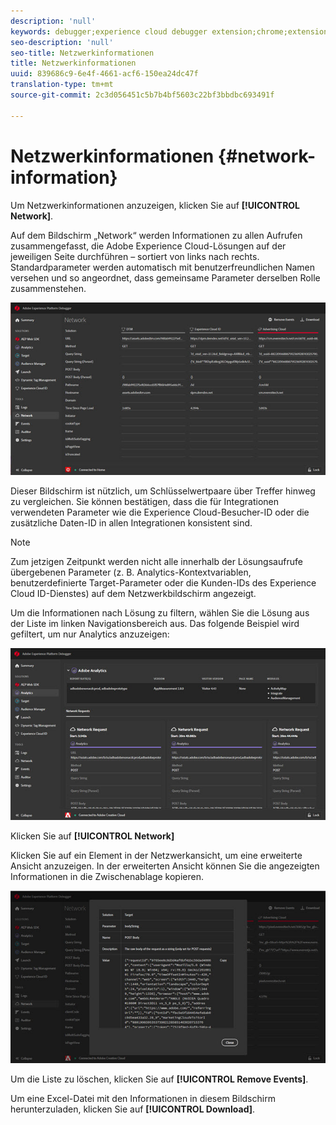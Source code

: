 ```yaml
---
description: 'null'
keywords: debugger;experience cloud debugger extension;chrome;extension;network;information
seo-description: 'null'
seo-title: Netzwerkinformationen
title: Netzwerkinformationen
uuid: 839686c9-6e4f-4661-acf6-150ea24dc47f
translation-type: tm+mt
source-git-commit: 2c3d056451c5b7b4bf5603c22bf3bbdbc693491f

---
```



# Netzwerkinformationen {#network-information}

Um Netzwerkinformationen anzuzeigen, klicken Sie auf **[!UICONTROL Network]**.

Auf dem Bildschirm „Network“ werden Informationen zu allen Aufrufen zusammengefasst, die Adobe Experience Cloud-Lösungen auf der jeweiligen Seite durchführen – sortiert von links nach rechts. Standardparameter werden automatisch mit benutzerfreundlichen Namen versehen und so angeordnet, dass gemeinsame Parameter derselben Rolle zusammenstehen.

![](assets/network.jpg)

Dieser Bildschirm ist nützlich, um Schlüsselwertpaare über Treffer hinweg zu vergleichen. Sie können bestätigen, dass die für Integrationen verwendeten Parameter wie die Experience Cloud-Besucher-ID oder die zusätzliche Daten-ID in allen Integrationen konsistent sind.

>[!NOTE]
>
>Zum jetzigen Zeitpunkt werden nicht alle innerhalb der Lösungsaufrufe übergebenen Parameter (z. B. Analytics-Kontextvariablen, benutzerdefinierte Target-Parameter oder die Kunden-IDs des Experience Cloud ID-Dienstes) auf dem Netzwerkbildschirm angezeigt.

Um die Informationen nach Lösung zu filtern, wählen Sie die Lösung aus der Liste im linken Navigationsbereich aus. Das folgende Beispiel wird gefiltert, um nur Analytics anzuzeigen:

![](assets/network-analytics.jpg)

Klicken Sie auf **[!UICONTROL Network]**

Klicken Sie auf ein Element in der Netzwerkansicht, um eine erweiterte Ansicht anzuzeigen. In der erweiterten Ansicht können Sie die angezeigten Informationen in die Zwischenablage kopieren.

![](assets/network-expand.jpg)

<!--Use the icon at the top of each column to copy the server call URL to your clipboard, where you can paste it into another document for reference or debugging purposes.

![](assets/copy.jpg)-->

Um die Liste zu löschen, klicken Sie auf **[!UICONTROL Remove Events]**.

Um eine Excel-Datei mit den Informationen in diesem Bildschirm herunterzuladen, klicken Sie auf **[!UICONTROL Download]**.